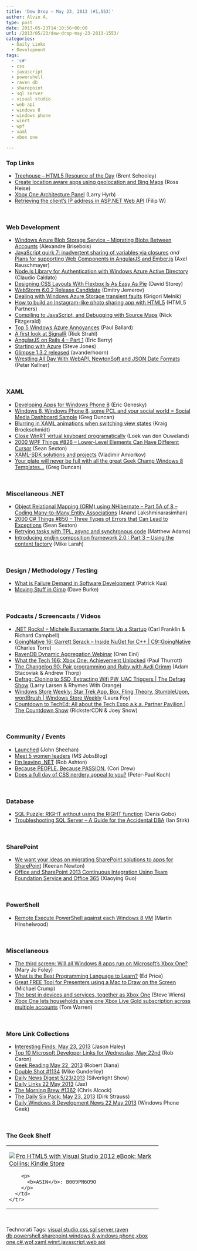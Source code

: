 ```yaml
---
title: 'Dew Drop – May 23, 2013 (#1,553)'
author: Alvin A.
type: post
date: 2013-05-23T14:10:56+00:00
url: /2013/05/23/dew-drop-may-23-2013-1553/
categories:
  - Daily Links
  - Development
tags:
  - 'c#'
  - css
  - javascript
  - powershell
  - raven db
  - sharepoint
  - sql server
  - visual studio
  - web api
  - windows 8
  - windows phone
  - winrt
  - wpf
  - xaml
  - xbox one

---
```

### <a name="top"></a>Top Links

  * <a href="http://www.infragistics.com/community/blogs/brent_schooley/archive/2013/05/22/treehouse-html5-resource-of-the-day.aspx" target="_blank">Treehouse &#8211; HTML5 Resource of the Day</a> (Brent Schooley)
  * <a href="http://blogs.msdn.com/b/windowsappdev/archive/2013/05/22/create-location-aware-apps-using-geolocation-and-bing-maps.aspx" target="_blank">Create location aware apps using geolocation and Bing Maps</a> (Ross Heise)
  * <a href="http://feedproxy.google.com/~r/MajorNelsonblogcast/~3/sPYEPOv2g8I/" target="_blank">Xbox One Architecture Panel</a> (Larry Hyrb)
  * <a href="http://www.strathweb.com/2013/05/retrieving-the-clients-ip-address-in-asp-net-web-api/" target="_blank">Retrieving the client’s IP address in ASP.NET Web API</a> (Filip W)

&#160;

### <a name="web"></a>Web Development

  * <a href="http://alexandrebrisebois.wordpress.com/2013/05/22/windows-azure-blob-storage-service-migrating-blobs-between-accounts/" target="_blank">Windows Azure Blob Storage Service – Migrating Blobs Between Accounts</a> (Alexandre Brisebois)
  * <a href="http://feedproxy.google.com/~r/2ality/~3/GF5br1VCIDs/quirk-closures.html" target="_blank">JavaScript quirk 7: inadvertent sharing of variables via closures</a> _and_ <a href="http://feedproxy.google.com/~r/2ality/~3/TuKuFE60neE/web-components-angular-ember.html" target="_blank">Plans for supporting Web Components in AngularJS and Ember.js</a> (Axel Rauschmayer)
  * <a href="http://blogs.msdn.com/b/interoperability/archive/2013/05/22/node-js-library-for-authentication-with-windows-azure-active-directory.aspx" target="_blank">Node.js Library for Authentication with Windows Azure Active Directory</a> (Claudio Caldato)
  * <a href="http://coding.smashingmagazine.com/2013/05/22/centering-elements-with-flexbox/" target="_blank">Designing CSS Layouts With Flexbox Is As Easy As Pie</a> (David Storey)
  * <a href="http://blog.jetbrains.com/webstorm/2013/05/webstorm-6-0-2-release-candidate/?utm_source=rss&utm_medium=rss&utm_campaign=webstorm-6-0-2-release-candidate" target="_blank">WebStorm 6.0.2 Release Candidate</a> (Dmitry Jemerov)
  * <a href="http://blogs.msdn.com/b/agile/archive/2013/05/22/dealing-with-windows-azure-storage-transient-faults.aspx" target="_blank">Dealing with Windows Azure Storage transient faults</a> (Grigori Melnik)
  * <a href="http://www.codeproject.com/Articles/596700/How-to-build-an-Instagram-like-photo-sharing-app-w" target="_blank">How to build an Instagram-like photo sharing app with HTML5</a> (HTML5 Partners)
  * <a href="https://hacks.mozilla.org/2013/05/compiling-to-javascript-and-debugging-with-source-maps/" target="_blank">Compiling to JavaScript, and Debugging with Source Maps</a> (Nick Fitzgerald)
  * <a href="http://blog.pluralsight.com/2013/05/22/top-5-windows-azure-annoyances/" target="_blank">Top 5 Windows Azure Annoyances</a> (Paul Ballard)
  * <a href="http://feedproxy.google.com/~r/RickStrahl/~3/nOVMoscr1dE/A-first-look-at-SignalR" target="_blank">A first look at SignalR</a> (Rick Strahl)
  * <a href="http://coderberry.me/blog/2013/04/22/angularjs-on-rails-4-part-1/" target="_blank">AngularJS on Rails 4 &#8211; Part 1</a> (Eric Berry)
  * <a href="http://www.sqlservercentral.com/blogs/steve_jones/2013/05/23/starting-with-azure/" target="_blank">Starting with Azure</a> (Steve Jones)
  * <a href="http://blog.getglimpse.com/2013/05/22/glimpse-1-3-2-released/" target="_blank">Glimpse 1.3.2 released</a> (avanderhoorn)
  * <a href="http://peterkellner.net/2013/05/22/wrestling-all-day-with-webapi-newtonsoft-and-json-date-formats/?utm_source=rss&utm_medium=rss&utm_campaign=wrestling-all-day-with-webapi-newtonsoft-and-json-date-formats" target="_blank">Wrestling All Day With WebAPI, NewtonSoft and JSON Date Formats</a> (Peter Kellner)

&#160;

### <a name="silverlight"></a>XAML

  * <a href="http://architects.dzone.com/articles/developing-apps-windows-phone" target="_blank">Developing Apps for Windows Phone 8</a> (Eric Genesky)
  * <a href="http://channel9.msdn.com/coding4fun/blog/Windows-8-Windows-Phone-8-some-PCL-and-your-social-world--Social-Media-Dashboard-Sample" target="_blank">Windows 8, Windows Phone 8, some PCL and your social world = Social Media Dashboard Sample</a> (Greg Duncan)
  * <a href="http://kraigbrockschmidt.com/blog/?p=844" target="_blank">Blurring in XAML animations when switching view states</a> (Kraig Brockschmidt)
  * <a href="http://loekvandenouweland.com/index.php/2013/05/close-winrt-virtual-keyboard-programatically/" target="_blank">Close WinRT virtual keyboard programatically</a> (Loek van den Ouweland)
  * <a href="http://wpf.2000things.com/2013/05/23/826-lower-level-elements-can-have-different-cursor/" target="_blank">2000 WPF Things #826 – Lower-Level Elements Can Have Different Cursor</a> (Sean Sexton)
  * <a href="http://feedproxy.google.com/~r/Telerik/~3/0bT8-SC4A1M/xaml-sdk-solutions-and-projects" target="_blank">XAML-SDK solutions and projects</a> (Vladimir Amiorkov)
  * <a href="http://coolthingoftheday.blogspot.com/2013/05/you-plate-will-never-be-full-with-all.html" target="_blank">Your plate will never be full with all the great Geek Champ Windows 8 Templates&#8230;</a> (Greg Duncan)

&#160;

### <a name="dotnet"></a>Miscellaneous .NET

  * <a href="http://www.codeproject.com/Articles/476295/Object-Relational-Mapping-ORM-u" target="_blank">Object Relational Mapping (ORM) using NHibernate &#8211; Part 5A of 8 &#8211; Coding Many-to-Many Entity Associations</a> (Anand Lakshminarasimhan)
  * <a href="http://csharp.2000things.com/2013/05/23/850-three-types-of-errors-that-can-lead-to-exceptions/" target="_blank">2000 C# Things #850 – Three Types of Errors that Can Lead to Exceptions</a> (Sean Sexton)
  * <a href="http://blogs.endjin.com/2013/05/retrying-tasks-with-tpl-async-and-synchronous-code/" target="_blank">Retrying tasks with TPL, async and synchronous code</a> (Matthew Adams)
  * <a href="http://blogs.endjin.com/2013/05/introducing-endjin-composition-framework-2-0-part-3-using-the-content-factory/" target="_blank">Introducing endjin composition framework 2.0 : Part 3 – Using the content factory</a> (Mike Larah)

&#160;

### <a name="design"></a>Design / Methodology / Testing

  * <a href="http://www.thekua.com/atwork/2013/05/what-is-failure-demand-in-software-development/" target="_blank">What is Failure Demand in Software Development</a> (Patrick Kua)
  * <a href="http://dbvt.com/blog/post.aspx?id=5159fbe1-85bf-4fdd-b5c9-ad966f9edc8a" target="_blank">Moving Stuff in Gimp</a> (Dave Burke)

&#160;

### <a name="podcasts"></a>Podcasts / Screencasts / Videos

  * <a href="http://www.dotnetrocks.com/default.aspx?ShowNum=874" target="_blank">.NET Rocks! &#8211; Michele Bustamante Starts Up a Startup</a> (Carl Franklin & Richard Campbell)
  * <a href="http://channel9.msdn.com/Shows/C9-GoingNative/GoingNative-16-Garrett-Serak-Inside-NuGet-for-C" target="_blank">GoingNative 16: Garrett Serack &#8211; Inside NuGet for C++ | C9::GoingNative</a> (Charles Torre)
  * <a href="http://feedproxy.google.com/~r/AyendeRahien/~3/RrwVUGKSZB4/ravendb-dynamic-aggregation-webinar" target="_blank">RavenDB Dynamic Aggregation Webinar</a> (Oren Eini)
  * <a href="http://winsupersite.com/podcasts/what-tech-166-xbox-one-achievement-unlocked" target="_blank">What the Tech 166: Xbox One: Achievement Unlocked</a> (Paul Thurrott)
  * <a href="http://5by5.tv/changelog/90" target="_blank">The Changelog 90: Pair programming and Ruby with Avdi Grimm</a> (Adam Stacoviak & Andrew Thorp)
  * <a href="http://channel9.msdn.com/Shows/The-Defrag-Show/Defrag-Cloning-to-SSD-Extracting-Wifi-PW-UAC-Triggers" target="_blank">Defrag: Cloning to SSD, Extracting Wifi PW, UAC Triggers | The Defrag Show</a> (Larry Larsen & Rhymes With Orange)
  * <a href="http://channel9.msdn.com/Shows/Windows-Store-Weekly/Windows-Store-Weekly-Star-Trek-App-Box-Fligh-Theory-StumbleUpon-wordBrush" target="_blank">Windows Store Weekly: Star Trek App, Box, Fling Theory, StumbleUpon, wordBrush | Windows Store Weekly</a> (Laura Foy)
  * <a href="http://channel9.msdn.com/Shows/The-Countdown-Show/Countdown-to-TechEd-All-about-the-Tech-Expo-aka-Partner-Pavilion" target="_blank">Countdown to TechEd: All about the Tech Expo a.k.a. Partner Pavilion | The Countdown Show</a> (RicksterCDN & Joey Snow)

&#160;

### <a name="events"></a>Community / Events

  * <a href="http://john-sheehan.com/post/51096480623" target="_blank">Launched</a> (John Sheehan)
  * <a href="http://feeds.microsoftjobsblog.com/~r/MicrosoftJobsBlog/~3/Gt-xpm3LnJk/meet-5-women-leaders" target="_blank">Meet 5 women leaders</a> (MS JobsBlog)
  * <a href="http://codeofrob.com/entries/im-leaving-.net.html" target="_blank">I&#8217;m leaving .NET</a> (Rob Ashton)
  * <a href="http://truncatedcodr.wordpress.com/2013/05/22/because-people-because-passion" target="_blank">Because PEOPLE. Because PASSION.</a> (Cori Drew)
  * <a href="http://www.quirksmode.org/blog/archives/2013/05/does_a_full_day.html" target="_blank">Does a full day of CSS nerdery appeal to you?</a> (Peter-Paul Koch)

&#160;

### <a name="sql"></a>Database

  * <a href="http://blogs.lessthandot.com/index.php/DataMgmt/DBProgramming/sql-puzzle-right-without-using" target="_blank">SQL Puzzle: RIGHT without using the RIGHT function</a> (Denis Gobo)
  * <a href="http://www.i-programmer.info/bookreviews/21-database/5900-troubleshooting-sql-server-a-guide-for-the-accidental-dba.html" target="_blank">Troubleshooting SQL Server &#8211; A Guide for the Accidental DBA</a> (Ian Stirk)

&#160;

### <a name="sp"></a>SharePoint

  * <a href="http://blogs.msdn.com/b/sharepointdev/archive/2013/05/23/we-would-like-your-ideas-on-migrating-sharepoint-solutions-to-apps-for-sharepoint.aspx" target="_blank">We want your ideas on migrating SharePoint solutions to apps for SharePoint</a> (Keenan Newton)
  * <a href="http://blogs.msdn.com/b/officeapps/archive/2013/05/22/office-and-sharepoint-2013-continuous-integration-using-team-foundation-service-and-office-365.aspx" target="_blank">Office and SharePoint 2013 Continuous Integration Using Team Foundation Service and Office 365</a> (Xiaoying Guo)

&#160;

### <a name="ps"></a>PowerShell

  * <a href="http://feeds.hinshelwood.com/~/41467180/0/visualstudioalm~Remote-Execute-PowerShell-against-each-Windows-VM/" target="_blank">Remote Execute PowerShell against each Windows 8 VM</a> (Martin Hinshelwood)

&#160;

### <a name="misc"></a>Miscellaneous

  * <a href="http://www.zdnet.com/the-third-screen-will-all-windows-8-apps-run-on-microsofts-xbox-one-7000015757/" target="_blank">The third screen: Will all Windows 8 apps run on Microsoft&#8217;s Xbox One?</a> (Mary Jo Foley)
  * <a href="http://blogs.msdn.com/b/smallbasic/archive/2013/05/22/what-is-the-best-programming-language-to-learn.aspx" target="_blank">What is the Best Programming Language to Learn?</a> (Ed Price)
  * <a href="http://feedproxy.google.com/~r/MichaelCrump/~3/t_B__73f_wk/great-free-tool-for-presenters-using-a-mac-to-draw-on-the-screen" target="_blank">Great FREE Tool for Presenters using a Mac to Draw on the Screen</a> (Michael Crump)
  * <a href="http://blogs.technet.com/b/microsoft_blog/archive/2013/05/22/the-best-in-devices-and-services-together-as-xbox-one.aspx" target="_blank">The best in devices and services, together as Xbox One</a> (Steve Wiens)
  * <a href="http://www.theverge.com/2013/5/22/4354700/xbox-one-xbox-live-gold-family-support" target="_blank">Xbox One lets households share one Xbox Live Gold subscription across multiple accounts</a> (Tom Warren)

&#160;

### <a name="links"></a>More Link Collections

  * <a href="http://jasonhaley.com/blog/post.aspx?id=9c66494a-dc73-46b4-a423-4e70b5d78e31" target="_blank">Interesting Finds: May 23, 2013</a> (Jason Haley)
  * <a href="http://blogs.msdn.com/b/robcaron/archive/2013/05/22/top-10-microsoft-developer-links-for-wednesday-may-22nd.aspx" target="_blank">Top 10 Microsoft Developer Links for Wednesday, May 22nd</a> (Rob Caron)
  * <a href="http://feeds.regulargeek.com/~r/RegularGeek/~3/GzQcCq09bX4/" target="_blank">Geek Reading May 22, 2013</a> (Robert Diana)
  * <a href="http://afreshcup.com/home/2013/5/23/double-shot-1134.html" target="_blank">Double Shot #1134</a> (Mike Gunderloy)
  * <a href="http://feedproxy.google.com/~r/silverlightshow/~3/3GJlwQ5YoS4/Daily-News-Digest-5-23-2013.aspx" target="_blank">Daily News Digest 5/23/2013</a> (Silverlight Show)
  * <a href="http://feedproxy.google.com/~r/parsimonyjax/~3/0gVuo3CkV48/daily-links-22-may-2013.html" target="_blank">Daily Links 22 May 2013</a> (Jax)
  * <a href="http://feedproxy.google.com/~r/ReflectivePerspective/~3/2RPn0euPIuo/" target="_blank">The Morning Brew #1362</a> (Chris Alcock)
  * <a href="http://feeds.feedblitz.com/~/41462446/0/dirkstrauss~The-Daily-Six-Pack-May" target="_blank">The Daily Six Pack: May 23, 2013</a> (Dirk Strauss)
  * <a href="http://feedproxy.google.com/~r/Windowsphonegeek/~3/Ht_FhHN1EsA/daily-windows-8-development-news-22-may-2013" target="_blank">Daily Windows 8 Development News 22 May 2013</a> (Windows Phone Geek)

&#160;

### <a name="shelf"></a>The Geek Shelf

<div style="padding-bottom: 0px; margin: 0px; padding-left: 0px; padding-right: 0px; display: inline; float: none; padding-top: 0px" id="scid:7dc1bd33-94bd-46fd-a20b-0131235bcd47:b2b0afce-c2e4-4338-a1ba-57714d08721a" class="wlWriterEditableSmartContent">
  <table cellspacing="0" cellpadding="2" width="400" border="0" unselectable="on">
    <tr>
      <td valign="top" width="400">
        <p>
          <a title="Pro HTML5 with Visual Studio 2012 eBook: Mark Collins: Kindle Store" href="http://www.amazon.com/exec/obidos/ASIN/B009PN6O9O/alvinashcraft-20"><img data-recalc-dims="1" decoding="async" src="https://i0.wp.com/images.amazon.com/images/P/B009PN6O9O.01.MZZZZZZZ.jpg?w=660" border="0" align="left" style="float:left" />Pro HTML5 with Visual Studio 2012 eBook: Mark Collins: Kindle Store</a>
        </p>
        
        <p>
          <b>ASIN</b>: B009PN6O9O
        </p>
      </td>
    </tr>
  </table>
</div>

&#160;

<div style="padding-bottom: 0px; margin: 0px; padding-left: 0px; padding-right: 0px; display: inline; float: none; padding-top: 0px" id="scid:0767317B-992E-4b12-91E0-4F059A8CECA8:72ee01e0-0949-4e3e-b7c5-44c5cba235d1" class="wlWriterEditableSmartContent">
  Technorati Tags: <a href="http://technorati.com/tags/visual+studio" rel="tag">visual studio</a>,<a href="http://technorati.com/tags/css" rel="tag">css</a>,<a href="http://technorati.com/tags/sql+server" rel="tag">sql server</a>,<a href="http://technorati.com/tags/raven+db" rel="tag">raven db</a>,<a href="http://technorati.com/tags/powershell" rel="tag">powershell</a>,<a href="http://technorati.com/tags/sharepoint" rel="tag">sharepoint</a>,<a href="http://technorati.com/tags/windows+8" rel="tag">windows 8</a>,<a href="http://technorati.com/tags/windows+phone" rel="tag">windows phone</a>,<a href="http://technorati.com/tags/xbox+one" rel="tag">xbox one</a>,<a href="http://technorati.com/tags/c%23" rel="tag">c#</a>,<a href="http://technorati.com/tags/wpf" rel="tag">wpf</a>,<a href="http://technorati.com/tags/xaml" rel="tag">xaml</a>,<a href="http://technorati.com/tags/winrt" rel="tag">winrt</a>,<a href="http://technorati.com/tags/javascript" rel="tag">javascript</a>,<a href="http://technorati.com/tags/web+api" rel="tag">web api</a>
</div>